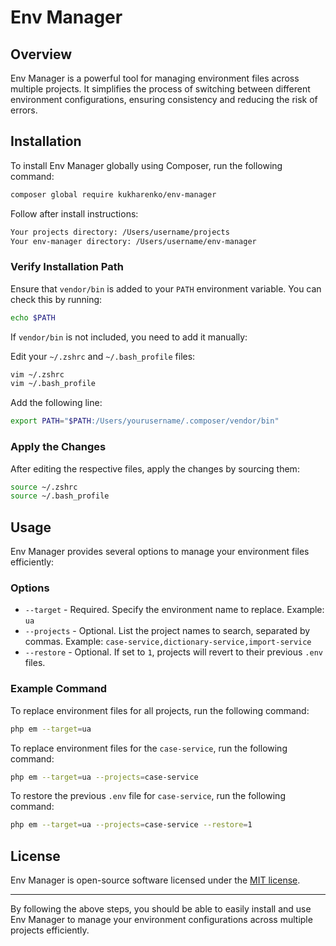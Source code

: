 # Env Manager

## Overview

Env Manager is a powerful tool for managing environment files across multiple projects. It simplifies the process of switching between different environment configurations, ensuring consistency and reducing the risk of errors.

## Installation

To install Env Manager globally using Composer, run the following command:

```bash
composer global require kukharenko/env-manager
```

Follow after install instructions:
```bash
Your projects directory: /Users/username/projects
Your env-manager directory: /Users/username/env-manager
```
### Verify Installation Path

Ensure that `vendor/bin` is added to your `PATH` environment variable. You can check this by running:

```bash
echo $PATH
```

If `vendor/bin` is not included, you need to add it manually:


Edit your `~/.zshrc` and `~/.bash_profile` files:

```bash
vim ~/.zshrc
vim ~/.bash_profile
```

Add the following line:

```bash
export PATH="$PATH:/Users/yourusername/.composer/vendor/bin"
```

### Apply the Changes

After editing the respective files, apply the changes by sourcing them:

```bash
source ~/.zshrc
source ~/.bash_profile
```

## Usage

Env Manager provides several options to manage your environment files efficiently:

### Options

- `--target` - Required. Specify the environment name to replace. Example: `ua`
- `--projects` - Optional. List the project names to search, separated by commas. Example: `case-service,dictionary-service,import-service`
- `--restore` - Optional. If set to `1`, projects will revert to their previous `.env` files.

### Example Command

To replace environment files for all projects, run the following command:

```bash
php em --target=ua
```

To replace environment files for the `case-service`, run the following command:

```bash
php em --target=ua --projects=case-service
```

To restore the previous `.env` file for `case-service`, run the following command:

```bash
php em --target=ua --projects=case-service --restore=1
```

## License

Env Manager is open-source software licensed under the [MIT license](LICENSE).

---

By following the above steps, you should be able to easily install and use Env Manager to manage your environment configurations across multiple projects efficiently.